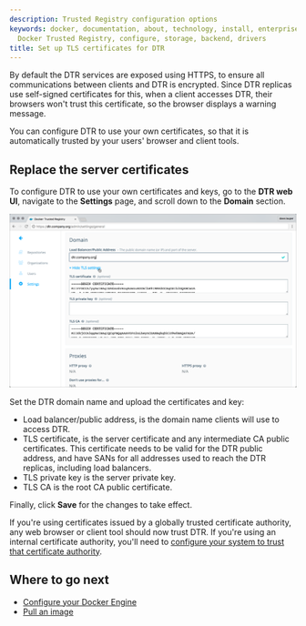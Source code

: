 ```yaml
---
description: Trusted Registry configuration options
keywords: docker, documentation, about, technology, install, enterprise, hub, CS engine,
  Docker Trusted Registry, configure, storage, backend, drivers
title: Set up TLS certificates for DTR
---
```


<!-- TODO: review page for v2.2 -->

By default the DTR services are exposed using HTTPS, to ensure all
communications between clients and DTR is encrypted. Since DTR
replicas use self-signed certificates for this, when a client accesses
DTR, their browsers won't trust this certificate, so the browser displays a
warning message.

You can configure DTR to use your own certificates, so that it is automatically
trusted by your users' browser and client tools.

## Replace the server certificates

To configure DTR to use your own certificates and keys, go to the
**DTR web UI**, navigate to the **Settings** page, and scroll down to the
**Domain** section.

![](../images/use-your-certificates-1.png)


Set the DTR domain name and upload the certificates and key:

* Load balancer/public address, is the domain name clients will use to access DTR.
* TLS certificate, is the server certificate and any intermediate CA public
certificates. This certificate needs to be valid for the DTR public address,
and have SANs for all addresses used to reach the DTR replicas, including load
balancers.
* TLS private key is the server private key.
* TLS CA is the root CA public certificate.

Finally, click **Save** for the changes to take effect.

If you're using certificates issued by a globally trusted certificate authority,
any web browser or client tool should now trust DTR. If you're using an internal
certificate authority, you'll need to [configure your system to trust that
certificate authority](../repos-and-images/index.md).

## Where to go next

* [Configure your Docker Engine](../repos-and-images/index.md)
* [Pull an image](../repos-and-images/pull-an-image.md)
